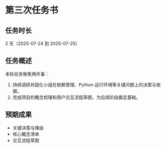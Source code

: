 # 第三次任务书

## 任务时长

2 天（2025-07-24 到 2025-07-25）

## 任务概述

本轮任务聚焦两件事：

1. 持续调研并固化小组在依赖管理、Python 运行环境等关键问题上的决策与依据。
2. 完成项目的概念梳理和用户交互流程草图，为后续阶段奠定基础。

## 预期成果

- 关键决策与理由
- 核心概念清单
- 交互流程草图
